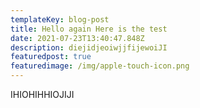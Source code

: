 ```yaml
---
templateKey: blog-post
title: Hello again Here is the test
date: 2021-07-23T13:40:47.848Z
description: diejidjeoiwjjfijewoiJI
featuredpost: true
featuredimage: /img/apple-touch-icon.png
---
```

IHIOHIHHIOJIJI
